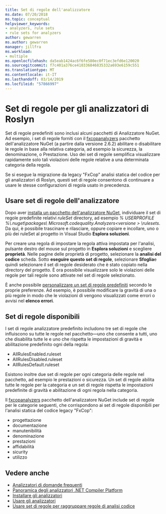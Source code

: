 ```yaml
---
title: Set di regole dell'analizzatore
ms.date: 07/20/2018
ms.topic: conceptual
helpviewer_keywords:
- analyzers, rule sets
- rule sets for analyzers
author: gewarren
ms.author: gewarren
manager: jillfra
ms.workload:
- multiple
ms.openlocfilehash: da5eab1424ac6f6fe580ec0f71ec3efd6e120020
ms.sourcegitcommit: f7c401a376ce410336846835332a693e6159c551
ms.translationtype: MT
ms.contentlocale: it-IT
ms.lasthandoff: 03/14/2019
ms.locfileid: "57866997"
---
```

# <a name="rule-sets-for-roslyn-analyzers"></a>Set di regole per gli analizzatori di Roslyn

Set di regole predefiniti sono inclusi alcuni pacchetti di Analizzatore NuGet. Ad esempio, i set di regole forniti con il [fxcopanalyzers](https://www.nuget.org/packages/Microsoft.CodeAnalysis.FxCopAnalyzers/) pacchetto dell'analizzatore NuGet (a partire dalla versione 2.6.2) abilitare o disabilitare le regole in base alla relativa categoria, ad esempio la sicurezza, la denominazione, o Prestazione. Uso dei set di regole semplifica visualizzare rapidamente solo tali violazioni delle regole relative a una determinata categoria della regola.

Se si esegue la migrazione da legacy "FxCop" analisi statica del codice per gli analizzatori di Roslyn, questi set di regole consentono di continuare a usare le stesse configurazioni di regola usato in precedenza.

## <a name="use-analyzer-rule-sets"></a>Usare set di regole dell'analizzatore

Dopo aver [installa un pacchetto dell'analizzatore NuGet](install-roslyn-analyzers.md), individuare il set di regole predefinite relativi *ruleSet* directory, ad esempio *% USERPROFILE %\\.nuget\packages\ Microsoft.codequality.Analyzers\<versione > \rulesets*. Da qui, è possibile trascinare e rilasciare, oppure copiare e incollare, uno o più dei ruleSet al progetto in Visual Studio **Esplora soluzioni**.

Per creare una regola di impostare la regola attiva impostata per l'analisi, pulsante destro del mouse sul progetto in **Esplora soluzioni** e scegliere **proprietà**. Nelle pagine delle proprietà di progetto, selezionare la **analisi del codice** scheda. Sotto **eseguire questo set di regole**, selezionare **Sfoglia**e quindi selezionare il set di regole desiderato che è stato copiato nella directory del progetto. È ora possibile visualizzare solo le violazioni delle regole per tali regole sono attivate nel set di regole selezionato.

È anche possibile [personalizzare un set di regole predefiniti](how-to-create-a-custom-rule-set.md#create-a-custom-rule-set) secondo le proprie preferenze. Ad esempio, è possibile modificare la gravità di una o più regole in modo che le violazioni di vengono visualizzati come errori o avvisi nel **elenco errori**.

## <a name="available-rule-sets"></a>Set di regole disponibili

I set di regole analizzatore predefinito includono tre set di regole che influiscono su tutte le regole nel pacchetto&mdash;uno che consente a tutti, uno che disabilita tutte le e uno che rispetta le impostazioni di gravità e abilitazione predefinito ogni della regola:

- AllRulesEnabled.ruleset
- AllRulesDisabled.ruleset
- AllRulesDefault.ruleset

Esistono inoltre due set di regole per ogni categoria delle regole nel pacchetto, ad esempio le prestazioni o sicurezza. Un set di regole abilita tutte le regole per la categoria e un set di regole rispetta le impostazioni predefinite di gravità e abilitazione di ogni regola nella categoria.

Il [fxcopanalyzers](https://www.nuget.org/packages/Microsoft.CodeAnalysis.FxCopAnalyzers/) pacchetto dell'analizzatore NuGet include set di regole per le categorie seguenti, che corrispondono ai set di regole disponibili per l'analisi statica del codice legacy "FxCop":

- progettazione
- documentazione
- manutenibilità
- denominazione
- prestazioni
- affidabilità
- sicurity
- utilizzo

## <a name="see-also"></a>Vedere anche

- [Analizzatori di domande frequenti](analyzers-faq.md)
- [Panoramica degli analizzatori .NET Compiler Platform](roslyn-analyzers-overview.md)
- [Installare gli analizzatori](install-roslyn-analyzers.md)
- [Usare gli analizzatori](use-roslyn-analyzers.md)
- [Usare set di regole per raggruppare regole di analisi codice](using-rule-sets-to-group-code-analysis-rules.md)